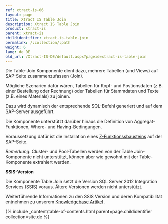 ```yaml
---
ref: xtract-is-06
layout: page
title: Xtract IS Table Join
description: Xtract IS Table Join
product: xtract-is
parent: xtract-is
childidentifier: xtract-is-table-join
permalink: /:collection/:path
weight: 6
lang: de_DE
old_url: /Xtract-IS-DE/default.aspx?pageid=xtract-is-table-join
---
```


Die Table-Join Komponente dient dazu, mehrere Tabellen (und Views) auf SAP-Seite zusammenzufassen (Join).  <br>

Mögliche Szenarien dafür wären, Tabellen für Kopf- und Postionsdaten (z.B. einer Bestellung oder Rechnung) oder Tabellen für Stammdaten und Texte (z.B. eines Materials) zu joinen. <br>

Dazu wird dynamisch der entsprechende SQL-Befehl generiert und auf dem SAP-Server ausgeführt. 

Die Komponente unterstützt darüber hinaus die Definition von Aggregat-Funktionen, Where- und Having-Bedingungen. 

Voraussetzung dafür ist die Installation eines [Z-Funktionssbausteins](https://kb.theobald-software.com/sap/installation-of-the-function-module-z_xtract_is_table_join) auf der SAP-Seite. 

*Bemerkung*: Cluster- und Pool-Tabellen werden von der Table Join-Komponente nicht unterstützt, können aber wie gewohnt mit der Table-Komponente extrahiert werden. 
 

**SSIS-Version**

Die Komponente Table Join setzt die Version SQL Server 2012 Integration Services (SSIS) voraus. Ältere Versionen werden nicht unterstützt. 

Weiterführende Informationen zu den SSIS Version und deren Kompatibilität entnehmen zu unserem [Knowledgebase Artikel](https://kb.theobald-software.com/xtract-is/list-of-the-ssisvs-versions-supported-by-xtract-is) .

{% include _content/table-of-contents.html parent=page.childidentifier collection=site.de %}